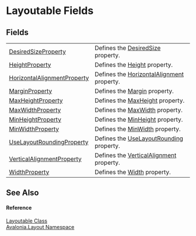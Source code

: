 # Layoutable Fields




## Fields
<table>
<tr>
<td><a href="F_Avalonia_Layout_Layoutable_DesiredSizeProperty">DesiredSizeProperty</a></td>
<td>Defines the <a href="P_Avalonia_Layout_Layoutable_DesiredSize">DesiredSize</a> property.</td>
</tr>
<tr>
<td><a href="F_Avalonia_Layout_Layoutable_HeightProperty">HeightProperty</a></td>
<td>Defines the <a href="P_Avalonia_Layout_Layoutable_Height">Height</a> property.</td>
</tr>
<tr>
<td><a href="F_Avalonia_Layout_Layoutable_HorizontalAlignmentProperty">HorizontalAlignmentProperty</a></td>
<td>Defines the <a href="P_Avalonia_Layout_Layoutable_HorizontalAlignment">HorizontalAlignment</a> property.</td>
</tr>
<tr>
<td><a href="F_Avalonia_Layout_Layoutable_MarginProperty">MarginProperty</a></td>
<td>Defines the <a href="P_Avalonia_Layout_Layoutable_Margin">Margin</a> property.</td>
</tr>
<tr>
<td><a href="F_Avalonia_Layout_Layoutable_MaxHeightProperty">MaxHeightProperty</a></td>
<td>Defines the <a href="P_Avalonia_Layout_Layoutable_MaxHeight">MaxHeight</a> property.</td>
</tr>
<tr>
<td><a href="F_Avalonia_Layout_Layoutable_MaxWidthProperty">MaxWidthProperty</a></td>
<td>Defines the <a href="P_Avalonia_Layout_Layoutable_MaxWidth">MaxWidth</a> property.</td>
</tr>
<tr>
<td><a href="F_Avalonia_Layout_Layoutable_MinHeightProperty">MinHeightProperty</a></td>
<td>Defines the <a href="P_Avalonia_Layout_Layoutable_MinHeight">MinHeight</a> property.</td>
</tr>
<tr>
<td><a href="F_Avalonia_Layout_Layoutable_MinWidthProperty">MinWidthProperty</a></td>
<td>Defines the <a href="P_Avalonia_Layout_Layoutable_MinWidth">MinWidth</a> property.</td>
</tr>
<tr>
<td><a href="F_Avalonia_Layout_Layoutable_UseLayoutRoundingProperty">UseLayoutRoundingProperty</a></td>
<td>Defines the <a href="P_Avalonia_Layout_Layoutable_UseLayoutRounding">UseLayoutRounding</a> property.</td>
</tr>
<tr>
<td><a href="F_Avalonia_Layout_Layoutable_VerticalAlignmentProperty">VerticalAlignmentProperty</a></td>
<td>Defines the <a href="P_Avalonia_Layout_Layoutable_VerticalAlignment">VerticalAlignment</a> property.</td>
</tr>
<tr>
<td><a href="F_Avalonia_Layout_Layoutable_WidthProperty">WidthProperty</a></td>
<td>Defines the <a href="P_Avalonia_Layout_Layoutable_Width">Width</a> property.</td>
</tr>
</table>

## See Also


#### Reference
<a href="T_Avalonia_Layout_Layoutable">Layoutable Class</a>  
<a href="N_Avalonia_Layout">Avalonia.Layout Namespace</a>  
